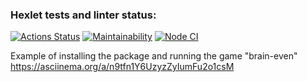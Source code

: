 ### Hexlet tests and linter status:

[![Actions Status](https://github.com/Evgen-Polyanskii/backend-project-lvl1/workflows/hexlet-check/badge.svg)](https://github.com/Evgen-Polyanskii/backend-project-lvl1/actions)
[![Maintainability](https://api.codeclimate.com/v1/badges/dfc50c2d88cd46d069c1/maintainability)](https://codeclimate.com/github/Evgen-Polyanskii/backend-project-lvl1)
[![Node CI](https://github.com/Evgen-Polyanskii/backend-project-lvl1/actions/workflows/ci.yml/badge.svg)](https://github.com/Evgen-Polyanskii/backend-project-lvl1/actions)

Example of installing the package and running the game "brain-even"
https://asciinema.org/a/n9tfn1Y6UzyzZyIumFu2o1csM

